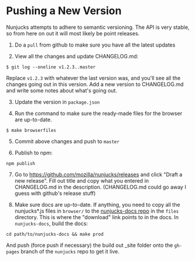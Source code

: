 
# Pushing a New Version

Nunjucks attempts to adhere to semantic versioning. The API is very stable, so from here on out it will most likely be point releases.

1. Do a `pull` from github to make sure you have all the latest updates

2. View all the changes and update CHANGELOG.md:

```
$ git log --oneline v1.2.3..master
```

Replace `v1.2.3` with whatever the last version was, and you'll see all the changes going out in this version. Add a new version to CHANGELOG.md and write some notes about what's going out.

3. Update the version in `package.json`

4. Run the command to make sure the ready-made files for the browser are up-to-date.

```
$ make browserfiles
```

5. Commit above changes and push to `master`

6. Publish to npm:

```
npm publish
```

7. Go to https://github.com/mozilla/nunjucks/releases and click "Draft a new release". Fill out title and copy what you entered in CHANGELOG.md in the description. (CHANGELOG.md could go away I guess with github's release stuff)

8. Make sure docs are up-to-date. If anything, you need to copy all the nunjucks*.js files in `browser/` to the [nunjucks-docs repo](https://github.com/mozilla/nunjucks-docs) in the `files` directory. This is where the "download" link points to in the docs. In `nunjucks-docs`, build the docs:

```
cd path/to/nunjucks-docs && make prod
```

And push (force push if necessary) the build out _site folder onto the `gh-pages` branch of the `nunjucks` repo to get it live.
